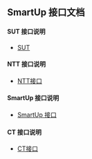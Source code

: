 ## SmartUp 接口文档

#### SUT 接口说明

- [SUT](docs/SmartUpIdeaToken接口说明.md)

#### NTT 接口说明

- [NTT接口](docs/NTT合约接口说明.md)

#### SmartUp 接口说明

- [SmartUp 接口](docs/SmartUp接口说明.md)

#### CT 接口说明

- [CT接口](docs/CT市场接口说明.md)

